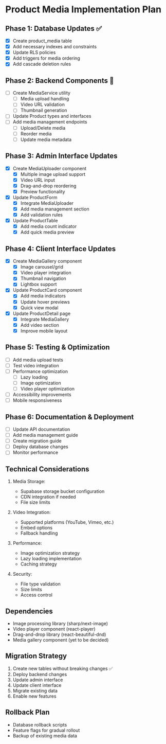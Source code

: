# Product Media Implementation Plan

## Phase 1: Database Updates ✅
- [x] Create product_media table
- [x] Add necessary indexes and constraints
- [x] Update RLS policies
- [x] Add triggers for media ordering
- [x] Add cascade deletion rules

## Phase 2: Backend Components 🔄
- [ ] Create MediaService utility
  - [ ] Media upload handling
  - [ ] Video URL validation
  - [ ] Thumbnail generation
- [ ] Update Product types and interfaces
- [ ] Add media management endpoints
  - [ ] Upload/Delete media
  - [ ] Reorder media
  - [ ] Update media metadata

## Phase 3: Admin Interface Updates
- [x] Create MediaUploader component
  - [x] Multiple image upload support
  - [x] Video URL input
  - [x] Drag-and-drop reordering
  - [x] Preview functionality
- [x] Update ProductForm
  - [x] Integrate MediaUploader
  - [x] Add media management section
  - [x] Add validation rules
- [x] Update ProductTable
  - [x] Add media count indicator
  - [x] Add quick media preview

## Phase 4: Client Interface Updates
- [x] Create MediaGallery component
  - [x] Image carousel/grid
  - [x] Video player integration
  - [x] Thumbnail navigation
  - [x] Lightbox support
- [x] Update ProductCard component
  - [x] Add media indicators
  - [x] Update hover previews
  - [x] Quick view modal
- [x] Update ProductDetail page
  - [x] Integrate MediaGallery
  - [x] Add video section
  - [x] Improve mobile layout

## Phase 5: Testing & Optimization
- [ ] Add media upload tests
- [ ] Test video integration
- [ ] Performance optimization
  - [ ] Lazy loading
  - [ ] Image optimization
  - [ ] Video player optimization
- [ ] Accessibility improvements
- [ ] Mobile responsiveness

## Phase 6: Documentation & Deployment
- [ ] Update API documentation
- [ ] Add media management guide
- [ ] Create migration guide
- [ ] Deploy database changes
- [ ] Monitor performance

## Technical Considerations
1. Media Storage:
   - Supabase storage bucket configuration
   - CDN integration if needed
   - File size limits

2. Video Integration:
   - Supported platforms (YouTube, Vimeo, etc.)
   - Embed options
   - Fallback handling

3. Performance:
   - Image optimization strategy
   - Lazy loading implementation
   - Caching strategy

4. Security:
   - File type validation
   - Size limits
   - Access control

## Dependencies
- Image processing library (sharp/next-image)
- Video player component (react-player)
- Drag-and-drop library (react-beautiful-dnd)
- Media gallery component (yet to be decided)

## Migration Strategy
1. Create new tables without breaking changes ✅
2. Deploy backend changes
3. Update admin interface
4. Update client interface
5. Migrate existing data
6. Enable new features

## Rollback Plan
- Database rollback scripts
- Feature flags for gradual rollout
- Backup of existing media data 